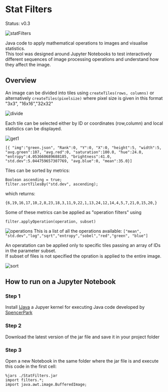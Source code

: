# Stat Filters

Status: v0.3  

![statFilters](https://github.com/Kerbonaut-TS/StatFilters/assets/122178043/98437bc3-1d31-418e-9d38-19d8a08456bc)

Java code to apply mathematical operations to images and visualise statistics.  
This tool was designed around Jupyter Notebooks to test interactively different sequences of image processing operations and understand how they affect the image.


## Overview
An image can be divided into tiles using ```createTiles(rows, columns)``` or alternatively ```createTiles(pixelsize)``` where pixel size is given in this format "3x3", "16x16","32x32" 

![divide](https://github.com/Kerbonaut-TS/StatFilters/assets/122178043/125bb558-ae32-4dc2-8fd6-1e8f363d6894)


Each tile can be selected either by ID or  coordinates (row,column) and local statistics can be displayed.

![get1](https://github.com/Kerbonaut-TS/StatFilters/assets/122178043/efdc9fb4-da18-4734-9c0f-0cbe9d84a3e2)

```[{ "img":"green.json", "Rank":0, "Y":0, "X":0, "height":5, "width":5, "avg.green":107, "avg.red":0, "saturation":100.0, "hue":24.0, "entropy":4.053660689688185, "brightness":41.0, "std.dev":5.044759657307769, "avg.blue":0, "mean":35.0}] ```

Tiles can be sorted by metrics:
```
Boolean ascending = true;
filter.sortTilesBy("std.dev", ascending);
```
which returns:
```
{6,19,16,17,10,2,8,23,18,3,11,9,22,1,13,24,12,14,4,5,7,21,0,15,20,}
```

Some of these metrics can be applied as "operation filters" using 

    filter.applyOperation(operation, subset) 
    
![operations](https://github.com/Kerbonaut-TS/StatFilters/assets/122178043/ff41ab45-225a-4ece-b957-23fa19d46b30)
This is a list of all the operations available: 
``` ["mean", "std.dev","log","sqrt","entropy","sobel","red","green", "blue"]   ```


An operatation can be applied only to specific tiles passing an array of IDs in  the parameter subset.  
If subset of files is not specified the opration is applied to the entire image. 

![sort](https://github.com/Kerbonaut-TS/StatFilters/assets/122178043/427c4476-afdd-41ac-8f7b-0fb300ea3da5)



## How to run on a Jupyter Notebook 

### Step 1
Install [IJava](https://github.com/SpencerPark/IJava) a Jupyer kernel for executing Java code developed by [SpencerPark](https://github.com/SpencerPark)

### Step 2
Download the latest version of the jar file and save it in your project folder

### Step 3
Open a new Notebook in the same folder where the jar file is and execute this code in the first cell:

```
%jars ./StatFilters.jar
import filters.*;
import java.awt.image.BufferedImage;
```






